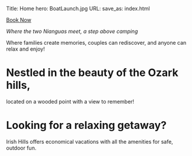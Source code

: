 Title: Home
hero: BoatLaunch.jpg
URL:
save_as: index.html

<div class="order">
	<a href="reservations.html">Book Now</a>
</div>

*Where the two Nianguas meet, a step above camping*

Where families create memories, couples can rediscover, and anyone can relax and enjoy!

# Nestled in the beauty of the Ozark hills,

located on a wooded point with a view to remember!

# Looking for a relaxing getaway?

Irish Hills offers economical vacations with all the amenities for safe, outdoor fun.

